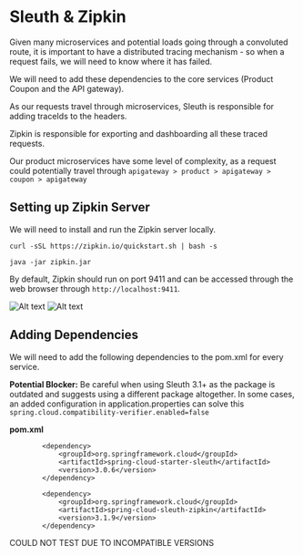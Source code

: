 # Sleuth & Zipkin

Given many microservices and potential loads going through a convoluted route, it is important to have a distributed tracing mechanism - so when a request fails, we will need to know where it has failed.

We will need to add these dependencies to the core services (Product Coupon and the API gateway).

As our requests travel through microservices, Sleuth is responsible for adding traceIds to the headers.

Zipkin is responsible for exporting and dashboarding all these traced requests.

Our product microservices have some level of complexity, as a request could potentially travel through 
```apigateway > product > apigateway > coupon > apigateway```

## Setting up Zipkin Server
We will need to install and run the Zipkin server locally. 

```
curl -sSL https://zipkin.io/quickstart.sh | bash -s

java -jar zipkin.jar
```

By default, Zipkin should run on port 9411 and can be accessed through the web browser through ```http://localhost:9411```.

![Alt text](ZipkinConsole.PNG)
![Alt text](ZipkinDashboard1.PNG)

## Adding Dependencies
We will need to add the following dependencies to the pom.xml for every service.

**Potential Blocker:** Be careful when using Sleuth 3.1+ as the package is outdated and suggests using a different package altogether. In some cases, an added configuration in application.properties can solve this ```spring.cloud.compatibility-verifier.enabled=false```

**pom.xml**
```
        <dependency>
            <groupId>org.springframework.cloud</groupId>
            <artifactId>spring-cloud-starter-sleuth</artifactId>
            <version>3.0.6</version>
        </dependency>

        <dependency>
            <groupId>org.springframework.cloud</groupId>
            <artifactId>spring-cloud-sleuth-zipkin</artifactId>
            <version>3.1.9</version>
        </dependency>
```

COULD NOT TEST DUE TO INCOMPATIBLE VERSIONS